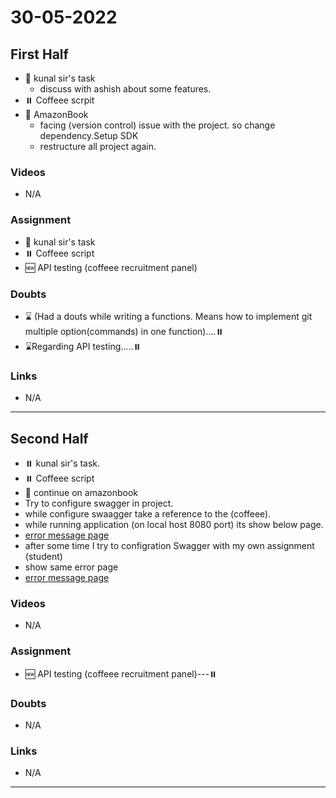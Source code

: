 # 30-05-2022


## First Half
- 🔄 kunal sir's task 
	- discuss with ashish about some features.
- ⏸️ Coffeee scrpit 
- 🔄 AmazonBook
	- facing (version control) issue with the project. so change dependency.Setup SDK
	- restructure all project again. 

### Videos

- N/A

### Assignment 

- 🔄 kunal sir's task 
- ⏸️ Coffeee script 
- 🆕 API testing (coffeee recruitment panel) 


### Doubts

- ⌛ (Had a douts while writing a functions. Means how to implement git multiple option(commands) in one function)....⏸️
- ⌛Regarding API testing.....⏸️

### Links

- N/A

***********************************************************************************************

## Second Half

- ⏸️ kunal sir's task.
- ⏸️ Coffeee script 
- 🔄 continue on amazonbook
- Try to configure swagger in project.
- while configure swaagger take a reference to the (coffeee).
- while running application (on local host 8080 port) its show below page.
- [error message page]()
- after some time I try to configration Swagger with my own assignment (student)
- show same error page
- [error message page]()


### Videos

- N/A

### Assignment 

- 🆕 API testing (coffeee recruitment panel)---⏸️

### Doubts

- N/A

### Links

- N/A
*********************************************************************************************